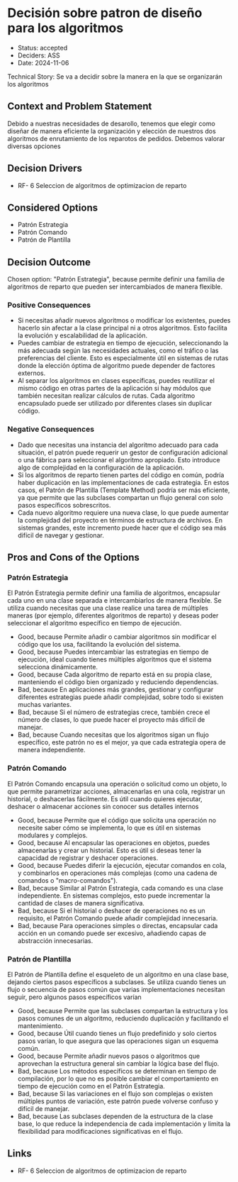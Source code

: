 # Decisión sobre patron de diseño para los algoritmos

* Status: accepted
* Deciders: ASS
* Date: 2024-11-06

Technical Story: Se va a decidir sobre la manera en la que se organizarán los algoritmos

## Context and Problem Statement

Debido a nuestras necesidades de desarollo, tenemos que elegir como diseñar de manera eficiente la organización y elección de nuestros dos algoritmos de enrutamiento de los reparotos de pedidos. Debemos valorar diversas opciones

## Decision Drivers

* RF- 6 Seleccion de algoritmos de optimizacion de reparto

## Considered Options

* Patrón Estrategia
* Patrón Comando
* Patrón de Plantilla

## Decision Outcome

Chosen option: "Patrón Estrategia", because permite definir una familia de algoritmos de reparto que pueden ser intercambiados de manera flexible.

### Positive Consequences

* Si necesitas añadir nuevos algoritmos o modificar los existentes, puedes hacerlo sin afectar a la clase principal ni a otros algoritmos. Esto facilita la evolución y escalabilidad de la aplicación.
* Puedes cambiar de estrategia en tiempo de ejecución, seleccionando la más adecuada según las necesidades actuales, como el tráfico o las preferencias del cliente. Esto es especialmente útil en sistemas de rutas donde la elección óptima de algoritmo puede depender de factores externos.
* Al separar los algoritmos en clases específicas, puedes reutilizar el mismo código en otras partes de la aplicación si hay módulos que también necesitan realizar cálculos de rutas. Cada algoritmo encapsulado puede ser utilizado por diferentes clases sin duplicar código.

### Negative Consequences

* Dado que necesitas una instancia del algoritmo adecuado para cada situación, el patrón puede requerir un gestor de configuración adicional o una fábrica para seleccionar el algoritmo apropiado. Esto introduce algo de complejidad en la configuración de la aplicación.
* Si los algoritmos de reparto tienen partes del código en común, podría haber duplicación en las implementaciones de cada estrategia. En estos casos, el Patrón de Plantilla (Template Method) podría ser más eficiente, ya que permite que las subclases compartan un flujo general con solo pasos específicos sobrescritos.
* Cada nuevo algoritmo requiere una nueva clase, lo que puede aumentar la complejidad del proyecto en términos de estructura de archivos. En sistemas grandes, este incremento puede hacer que el código sea más difícil de navegar y gestionar.

## Pros and Cons of the Options

### Patrón Estrategia

El Patrón Estrategia permite definir una familia de algoritmos, encapsular cada uno en una clase separada e intercambiarlos de manera flexible. Se utiliza cuando necesitas que una clase realice una tarea de múltiples maneras (por ejemplo, diferentes algoritmos de reparto) y deseas poder seleccionar el algoritmo específico en tiempo de ejecución.

* Good, because Permite añadir o cambiar algoritmos sin modificar el código que los usa, facilitando la evolución del sistema.
* Good, because Puedes intercambiar las estrategias en tiempo de ejecución, ideal cuando tienes múltiples algoritmos que el sistema selecciona dinámicamente.
* Good, because Cada algoritmo de reparto está en su propia clase, manteniendo el código bien organizado y reduciendo dependencias.
* Bad, because En aplicaciones más grandes, gestionar y configurar diferentes estrategias puede añadir complejidad, sobre todo si existen muchas variantes.
* Bad, because Si el número de estrategias crece, también crece el número de clases, lo que puede hacer el proyecto más difícil de manejar.
* Bad, because Cuando necesitas que los algoritmos sigan un flujo específico, este patrón no es el mejor, ya que cada estrategia opera de manera independiente.

### Patrón Comando

El Patrón Comando encapsula una operación o solicitud como un objeto, lo que permite parametrizar acciones, almacenarlas en una cola, registrar un historial, o deshacerlas fácilmente. Es útil cuando quieres ejecutar, deshacer o almacenar acciones sin conocer sus detalles internos

* Good, because Permite que el código que solicita una operación no necesite saber cómo se implementa, lo que es útil en sistemas modulares y complejos.
* Good, because Al encapsular las operaciones en objetos, puedes almacenarlas y crear un historial. Esto es útil si deseas tener la capacidad de registrar y deshacer operaciones.
* Good, because Puedes diferir la ejecución, ejecutar comandos en cola, y combinarlos en operaciones más complejas (como una cadena de comandos o "macro-comandos").
* Bad, because Similar al Patrón Estrategia, cada comando es una clase independiente. En sistemas complejos, esto puede incrementar la cantidad de clases de manera significativa.
* Bad, because Si el historial o deshacer de operaciones no es un requisito, el Patrón Comando puede añadir complejidad innecesaria.
* Bad, because Para operaciones simples o directas, encapsular cada acción en un comando puede ser excesivo, añadiendo capas de abstracción innecesarias.

### Patrón de Plantilla

El Patrón de Plantilla define el esqueleto de un algoritmo en una clase base, dejando ciertos pasos específicos a subclases. Se utiliza cuando tienes un flujo o secuencia de pasos común que varias implementaciones necesitan seguir, pero algunos pasos específicos varían

* Good, because Permite que las subclases compartan la estructura y los pasos comunes de un algoritmo, reduciendo duplicación y facilitando el mantenimiento.
* Good, because Útil cuando tienes un flujo predefinido y solo ciertos pasos varían, lo que asegura que las operaciones sigan un esquema común.
* Good, because Permite añadir nuevos pasos o algoritmos que aprovechan la estructura general sin cambiar la lógica base del flujo.
* Bad, because Los métodos específicos se determinan en tiempo de compilación, por lo que no es posible cambiar el comportamiento en tiempo de ejecución como en el Patrón Estrategia.
* Bad, because Si las variaciones en el flujo son complejas o existen múltiples puntos de variación, este patrón puede volverse confuso y difícil de manejar.
* Bad, because Las subclases dependen de la estructura de la clase base, lo que reduce la independencia de cada implementación y limita la flexibilidad para modificaciones significativas en el flujo.

## Links

* RF- 6 Seleccion de algoritmos de optimizacion de reparto
